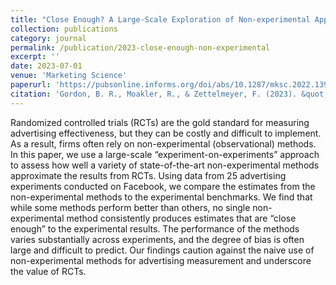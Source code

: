 ```yaml
---
title: "Close Enough? A Large-Scale Exploration of Non-experimental Approaches to Advertising Measurement"
collection: publications
category: journal
permalink: /publication/2023-close-enough-non-experimental
excerpt: ''
date: 2023-07-01
venue: 'Marketing Science'
paperurl: 'https://pubsonline.informs.org/doi/abs/10.1287/mksc.2022.1394'
citation: 'Gordon, B. R., Moakler, R., & Zettelmeyer, F. (2023). &quot;Close Enough? A Large-Scale Exploration of Non-experimental Approaches to Advertising Measurement.&quot; <i>Marketing Science</i>. 42(4), 768-793.'
---
```


Randomized controlled trials (RCTs) are the gold standard for measuring advertising effectiveness, but they can be costly and difficult to implement. As a result, firms often rely on non-experimental (observational) methods. In this paper, we use a large-scale “experiment-on-experiments” approach to assess how well a variety of state-of-the-art non-experimental methods approximate the results from RCTs. Using data from 25 advertising experiments conducted on Facebook, we compare the estimates from the non-experimental methods to the experimental benchmarks. We find that while some methods perform better than others, no single non-experimental method consistently produces estimates that are “close enough” to the experimental results. The performance of the methods varies substantially across experiments, and the degree of bias is often large and difficult to predict. Our findings caution against the naive use of non-experimental methods for advertising measurement and underscore the value of RCTs.